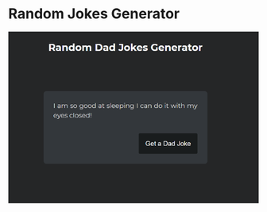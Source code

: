 # Random Jokes Generator

<a href="https://rojansapkota.com.np/">
         <img alt="Image" src="property/Snapshot.png">
      </a>
